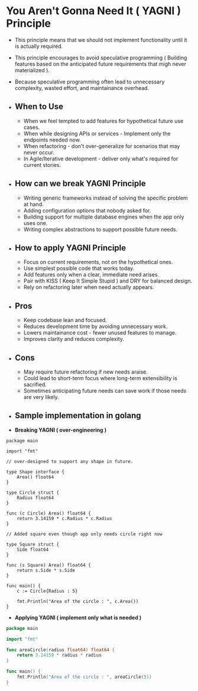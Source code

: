 # You Aren't Gonna Need It ( YAGNI ) Principle
- This principle means that we should not implement functionality until it is actually required.
- This principle encourages to avoid speculative programming ( Building features based on the anticipated future requirements that migh never materialized ).
- Because speculative programming often lead to unnecessary complexity, wasted effort, and maintainance overhead.

- ## When to Use
	- When we feel tempted to add features for hypothetical future use cases.
	- When while designing APIs or services - Implement only the endpoints needed now.
	- When refactoring - don't over-generalize for scenarios that may never occur.
	- In Agile/Iterative development - deliver only what's required for current stories.

- ## How can we break YAGNI Principle
	- Writing generic frameworks instead of solving the specific problem at hand.
	- Adding configuration options that nobody asked for.
	- Building support for multiple database engines when the app only uses one.
	- Writing complex abstractions to support possible future needs.

- ## How to apply YAGNI Principle
	- Focus on current requirements, not on the hypothetical ones.
	- Use simplest possible code that works today.
	- Add features only when a clear, immediate need arises.
	- Pair with KISS ( Keep It Simple Stupid ) and DRY for balanced design.
	- Rely on refactoring later when need actually appears.

- ## Pros
	- Keep codebase lean and focused.
	- Reduces development time by avoiding unnecessary work.
	- Lowers maintainance cost - fewer unused features to manage.
	- Improves clarity and reduces complexity.

- ## Cons
	- May require future refactoring if new needs araise.
	- Could lead to short-term focus where long-term extensibility is sacrified.
	- Sometimes anticipating future needs can save work if those needs are very likely.

- ## Sample implementation in golang
- **Breaking YAGNI ( over-engineering )**
```go'
package main

import "fmt"

// over-designed to support any shape in future.

type Shape interface {
    Area() float64
}

type Circle struct {
    Radius float64
}

func (c Circle) Area() float64 {
    return 3.14159 * c.Radius * c.Radius
}

// Added square even though app only needs circle right now

type Square struct {
    Side float64
}

func (s Square) Area() float64 {
    return s.Side * s.Side
}

func main() {
    c := Circle{Radius : 5}

    fmt.Println("Area of the circle : ", c.Area())
}
```

- **Applying YAGNI ( implement only what is needed )**
```go
package main

import "fmt"

func areaCircle(radius float64) float64 {
    return 3.14159 * radius * radius
}

func main() {
    fmt.Println("Area of the circle : ", areaCircle(5))
}
```
